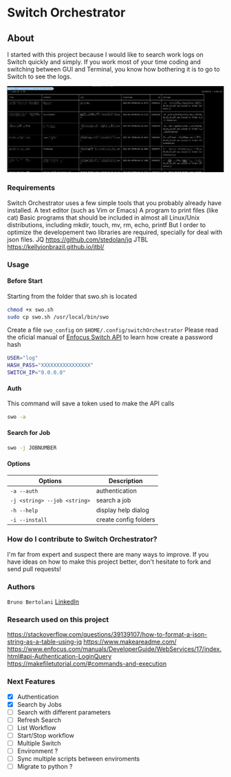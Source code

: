 # Switch Orchestrator

## About

I started with this project because I would like to search work logs on Switch quickly and simply. If you work most of your time coding and switching between GUI and Terminal, you know how bothering it is to go to Switch to see the logs.

![](./assets/swo.png)

### Requirements

Switch Orchestrator uses a few simple tools that you probably already have installed.
A text editor (such as Vim or Emacs)
A program to print files (like cat)
Basic programs that should be included in almost all Linux/Unix distributions, including mkdir, touch, mv, rm, echo, printf
But I order to optimize the developement two libraries are required, specially for deal with json files.
JQ <https://github.com/stedolan/jq>
JTBL <https://kellyjonbrazil.github.io/jtbl/>

### Usage

#### Before Start

Starting from the folder that swo.sh is located

```bash
chmod +x swo.sh
sudo cp swo.sh /usr/local/bin/swo
```

Create a file `swo_config` on `$HOME/.config/switchOrchestrator`
Please read the oficial manual of [Enfocus Switch API](https://www.enfocus.com/manuals/DeveloperGuide/WebServices/17/index.html#api-Authentication-LoginQuery) to learn how create a password hash

```bash
USER="log"
HASH_PASS="XXXXXXXXXXXXXXXX"
SWITCH_IP="0.0.0.0"
```

#### Auth

This command will save a token used to make the API calls

```bash
swo -a
```

#### Search for Job

```bash
swo -j JOBNUMBER
```

#### Options

| Options                      | Description           |
| ---------------------------- | --------------------- |
| `-a --auth`                  | authentication        |
| `-j <string> --job <string>` | search a job          |
| `-h --help`                  | display help dialog   |
| `-i --install`               | create config folders |

### How do I contribute to Switch Orchestrator?

I'm far from expert and suspect there are many ways to improve. If you have ideas on how to make this project better, don't hesitate to fork and send pull requests!

### Authors

```Bruno Bertolani``` [LinkedIn](https://www.linkedin.com/in/brunosbertolani/)

### Research used on this project

<https://stackoverflow.com/questions/39139107/how-to-format-a-json-string-as-a-table-using-jq>
<https://www.makeareadme.com/>
<https://www.enfocus.com/manuals/DeveloperGuide/WebServices/17/index.html#api-Authentication-LoginQuery>
<https://makefiletutorial.com/#commands-and-execution>

### Next Features

- [X] Authentication
- [X] Search by Jobs
- [ ] Search with different parameters
- [ ] Refresh Search
- [ ] List Workflow
- [ ] Start/Stop workflow
- [ ] Multiple Switch
- [ ] Environment ?
- [ ] Sync multiple scripts between enviroments
- [ ] Migrate to python ?
